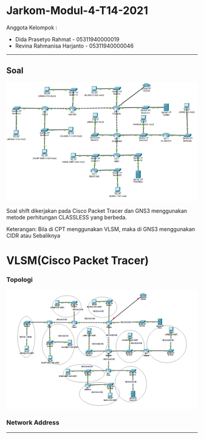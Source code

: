 # Jarkom-Modul-4-T14-2021

Anggota Kelompok :
- Dida Prasetyo Rahmat - 05311940000019 
- Revina Rahmanisa Harjanto - 05311940000046 

--- 

## Soal

![soal](image/soalmodul4.png)

Soal shift dikerjakan pada Cisco Packet Tracer dan GNS3 menggunakan metode perhitungan CLASSLESS yang berbeda.

Keterangan: Bila di CPT menggunakan VLSM, maka di GNS3 menggunakan CIDR atau Sebaliknya

# VLSM(Cisco Packet Tracer)

### Topologi

![topologi](image/topologi_vlsm.png)


### Network Address
<hr />

